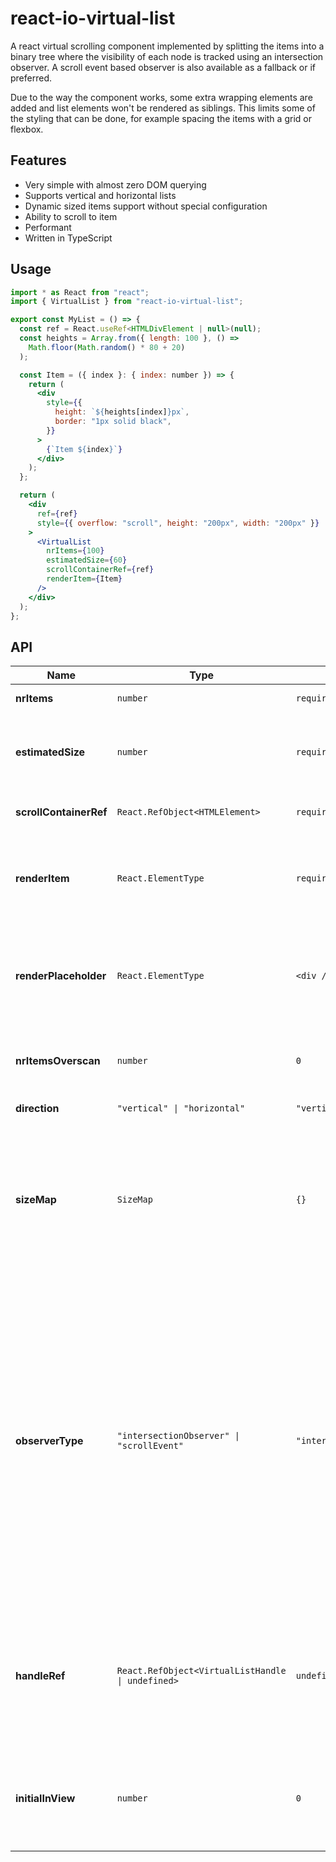 # react-io-virtual-list

A react virtual scrolling component implemented by splitting the items into a binary tree where the visibility of each node is tracked using an intersection observer. A scroll event based observer is also available as a fallback or if preferred.

Due to the way the component works, some extra wrapping elements are added and list elements won't be rendered as siblings. This limits some of the styling that can be done, for example spacing the items with a grid or flexbox.

## Features

- Very simple with almost zero DOM querying
- Supports vertical and horizontal lists
- Dynamic sized items support without special configuration
- Ability to scroll to item
- Performant
- Written in TypeScript

## Usage

```jsx
import * as React from "react";
import { VirtualList } from "react-io-virtual-list";

export const MyList = () => {
  const ref = React.useRef<HTMLDivElement | null>(null);
  const heights = Array.from({ length: 100 }, () =>
    Math.floor(Math.random() * 80 + 20)
  );

  const Item = ({ index }: { index: number }) => {
    return (
      <div
        style={{
          height: `${heights[index]}px`,
          border: "1px solid black",
        }}
      >
        {`Item ${index}`}
      </div>
    );
  };

  return (
    <div
      ref={ref}
      style={{ overflow: "scroll", height: "200px", width: "200px" }}
    >
      <VirtualList
        nrItems={100}
        estimatedSize={60}
        scrollContainerRef={ref}
        renderItem={Item}
      />
    </div>
  );
};
```

## API

| Name | Type | Default | Description |
| --- | --- | --- | --- |
| **nrItems** | `number` | `required`  | Number of items in the list |
| **estimatedSize** | `number` | `required`  | The estimated size for each item in pixels. Will be used until the item is rendered at least once. |
| **scrollContainerRef** | `React.RefObject<HTMLElement>` | `required`  | A reference to the container the scroll overflows |
| **renderItem** | `React.ElementType` | `required`  | The item component to render. Expected sizes are provided in case a placeholder needs to be rendered, for example when fetching data. |
| **renderPlaceholder** | `React.ElementType` | `<div />`  | An optional placeholder component to be used to render spacers in the list. A spacer might substitute one or more items. |
| **nrItemsOverscan** | `number` | `0`  | The number of extra items to render above or below the visible area calculated based on the estimated size. |
| **direction** | `"vertical" \| "horizontal"` | `"vertical"`  | The direction of the list |
| **sizeMap** | `SizeMap` | `{}`  | Optionally pass in an initial size map if known, for example gotten through `getSizeMap``. Useful for exact scroll restoration where you would, for example, save the size map on unmount and pass it in again when remounting |
| **observerType** | `"intersectionObserver" \| "scrollEvent"` | `"intersectionObserver"`  | Specify the type of observer to be used<br><br>**intersectionObserver** - uses an intersection observer to detect when items are scrolled into view. This is generally a more performant option when it comes to framerate but there might be more spacers visible due to the very async nature of intersection observers<br><br>**scrollEvent** - sets up a scroll event listener on the scroll node and reads the bounding rect on observed elements on scroll to calculate intersections. |
| **handleRef** | `React.RefObject<VirtualListHandle \| undefined>` | `undefined`  | A imperitive handle ref to get access to methods on the VirtualList component<br><br>**scrollTo** - scroll to an index in the list<br><br>**getSizeMap** - get the current size map to for example persist it|
| **initialInView** | `number` | `0`  | If known the number of items that are initially in view. This allows for "synchronous" render of initial items without first rendering a placeholder |
